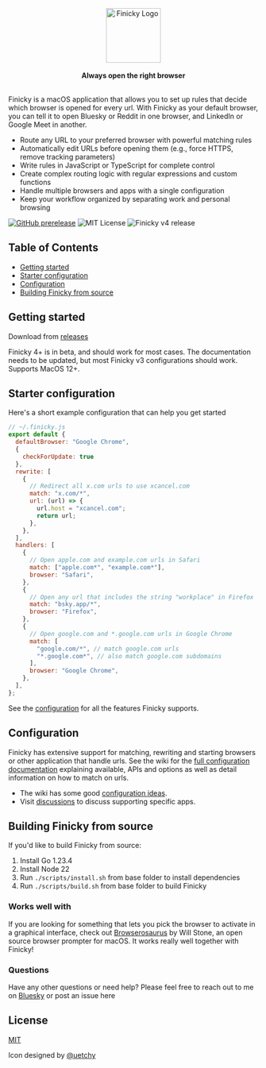 <div align="center"><picture>
  <source media="(prefers-color-scheme: dark)" srcset="https://github.com/user-attachments/assets/ab66e6cc-25d1-4f5f-9c98-c742ecb2261f">
  <img alt="Finicky Logo" height="110" src="https://github.com/user-attachments/assets/067d7619-a2be-49dd-8a4f-5e9a46fa632a">
</picture>
<br/><br/>
 <strong>Always open the right browser</strong><br>
    <br/>

</div>

Finicky is a macOS application that allows you to set up rules that decide which browser is opened for every url. With Finicky as your default browser, you can tell it to open Bluesky or Reddit in one browser, and LinkedIn or Google Meet in another.

- Route any URL to your preferred browser with powerful matching rules
- Automatically edit URLs before opening them (e.g., force HTTPS, remove tracking parameters)
- Write rules in JavaScript or TypeScript for complete control
- Create complex routing logic with regular expressions and custom functions
- Handle multiple browsers and apps with a single configuration
- Keep your workflow organized by separating work and personal browsing

[![GitHub prerelease](https://badgen.net/github/release/johnste/finicky?color=purple)](https://GitHub.com/johnste/finicky/releases/) ![MIT License](https://badgen.net/github/license/johnste/finicky) ![Finicky v4 release](https://badgen.net/github/milestones/johnste/finicky/6?color=pink)

## Table of Contents

- [Getting started](#getting-started)
- [Starter configuration](#starter-configuration)
- [Configuration](#documentation)
- [Building Finicky from source](#building-finicky-from-source)

## Getting started

Download from [releases](https://github.com/johnste/finicky/releases)

Finicky 4+ is in beta, and should work for most cases. The documentation needs to be updated, but most Finicky v3 configurations should work. Supports MacOS 12+.

## Starter configuration

Here's a short example configuration that can help you get started

```js
// ~/.finicky.js
export default {
  defaultBrowser: "Google Chrome",
  {
    checkForUpdate: true
  },
  rewrite: [
    {
      // Redirect all x.com urls to use xcancel.com
      match: "x.com/*",
      url: (url) => {
        url.host = "xcancel.com";
        return url;
      },
    },
  ],
  handlers: [
    {
      // Open apple.com and example.com urls in Safari
      match: ["apple.com*", "example.com*"],
      browser: "Safari",
    },
    {
      // Open any url that includes the string "workplace" in Firefox
      match: "bsky.app/*",
      browser: "Firefox",
    },
    {
      // Open google.com and *.google.com urls in Google Chrome
      match: [
        "google.com/*", // match google.com urls
        "*.google.com*", // also match google.com subdomains
      ],
      browser: "Google Chrome",
    },
  ],
};
```

See the [configuration](#configuration) for all the features Finicky supports.

## Configuration

Finicky has extensive support for matching, rewriting and starting browsers or other application that handle urls. See the wiki for the [full configuration documentation](<https://github.com/johnste/finicky/wiki/Configuration-(v4)>) explaining available, APIs and options as well as detail information on how to match on urls.

- The wiki has some good [configuration ideas](https://github.com/johnste/finicky/wiki/Configuration-ideas).
- Visit [discussions](https://github.com/johnste/finicky/discussions) to discuss supporting specific apps.

## Building Finicky from source

If you'd like to build Finicky from source:

1. Install Go 1.23.4
2. Install Node 22
3. Run `./scripts/install.sh` from base folder to install dependencies
4. Run `./scripts/build.sh` from base folder to build Finicky

### Works well with

If you are looking for something that lets you pick the browser to activate in a graphical interface, check out [Browserosaurus](https://browserosaurus.com/) by Will Stone, an open source browser prompter for macOS. It works really well together with Finicky!

### Questions

Have any other questions or need help? Please feel free to reach out to me on [Bluesky](https://bsky.app/profile/mejkarsense.se) or post an issue here

## License

[MIT](https://raw.githubusercontent.com/johnste/finicky/master/LICENSE)

Icon designed by [@uetchy](https://github.com/uetchy)
